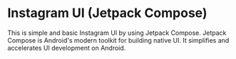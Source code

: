 # Instagram UI (Jetpack Compose)
This is simple and basic Instagram UI by using Jetpack Compose.
Jetpack Compose is Android's modern toolkit for building native UI.
 It simplifies and accelerates UI development on Android.


